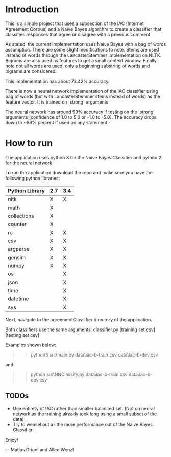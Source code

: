 # Introduction

This is a simple project that uses a subsection of the IAC (Internet Agreement Corpus) and a Naive Bayes algorithm to create a classifier that classifies responses that agree or disagree with a previous comment.

As stated, the current implementation uses Naive Bayes with a bag of words assumption. There are some slight modifications to note. Stems are used instead of words through the LancasterStemmer implementation on NLTK. Bigrams are also used as features to get a small context window. Finally note not all words are used, only a beginning substring of words and bigrams are considered.

This implementation has about 73.42% accuracy.

There is now a neural network implementation of the IAC classifier using bag of words (but with LancasterStemmer stems instead of words) as the feature vector.  It is trained on 'strong' arguments

The neural network has around 99% accuracy if testing on the 'strong' arguments (confidence of 1.0 to 5.0 or -1.0 to -5.0).
The accuracy drops down to ~86% percent if used on any statement.

# How to run

The application uses python 3 for the Naive Bayes Classifier and python 2 for the neural network.

To run the application download the repo and make sure you have the following python libraries:

| Python Library  	| 2.7 	| 3.4 	|
|-----------------	|-----	|-----	|
| nltk            	| X   	| X   	|
| math            	| X   	|     	|
| collections     	| X   	|     	|
| counter         	| X   	|     	|
| re              	| X   	| X   	|
| csv             	| X   	| X   	|
| argparse        	| X   	| X   	|
| gensim          	| X   	| X   	|
| numpy           	| X   	| X   	|
| os              	|     	| X   	|
| json            	|     	| X   	|
| time            	|     	| X   	|
| datetime        	|     	| X   	|
| sys             	|     	| X   	|

Next, navigate to the agreementClassifier directory of the application.

Both classifiers use the same arguments: classifier.py [training set csv] [testing set csv]

Examples shown below:

>> python3 src\main.py data\iac-b-train.csv data\iac-b-dev.csv

and 

>> python src\NNClassify.py data\iac-b-train.csv data\iac-b-dev.csv


## TODOs

* Use entirety of IAC rather than smaller balanced set. (Not on neural network as the training already took long using a small subset of the data)
* Try to weasel out a little more performance out of the Naive Bayes Classifier.


Enjoy!

-- Matias Grioni and Allen Wenzl
